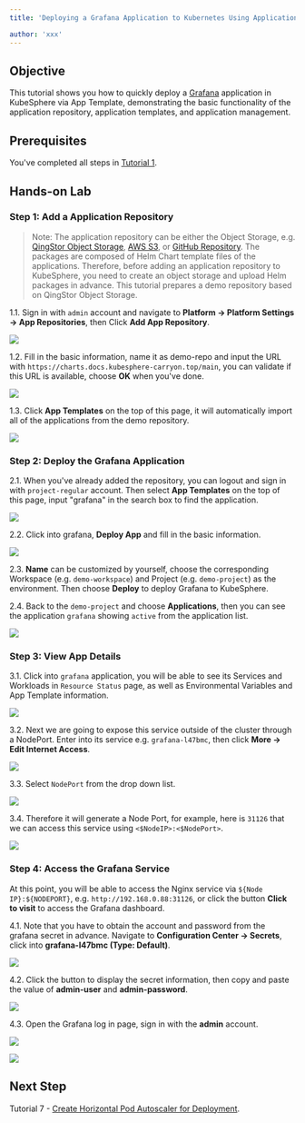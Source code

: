 ```yaml
---
title: 'Deploying a Grafana Application to Kubernetes Using Application Template'

author: 'xxx'
---
```


## Objective

This tutorial shows you how to quickly deploy a [Grafana](https://grafana.com/) application in KubeSphere via App Template, demonstrating the basic functionality of the application repository, application templates, and application management.

## Prerequisites

You've completed all steps in [Tutorial 1](admin-quick-start.md).

## Hands-on Lab

### Step 1: Add a Application Repository

> Note: The application repository can be either the Object Storage, e.g. [QingStor Object Storage](https://www.qingcloud.com/products/qingstor/), [AWS S3](https://aws.amazon.com/cn/what-is-cloud-object-storage/), or [GitHub Repository](https://github.com/). The packages are composed of Helm Chart template files of the applications. Therefore, before adding an application repository to KubeSphere, you need to create an object storage and upload Helm packages in advance. This tutorial prepares a demo repository based on QingStor Object Storage.

1.1. Sign in with `admin` account and navigate to **Platform → Platform Settings → App Repositories**, then Click **Add App Repository**.

![](https://pek3b.qingstor.com/kubesphere-docs/png/20190717133759.png)

1.2. Fill in the basic information, name it as demo-repo and input the URL with `https://charts.docs.kubesphere-carryon.top/main`, you can validate if this URL is available, choose **OK** when you've done.

![](https://pek3b.qingstor.com/kubesphere-docs/png/20190717134319.png)

1.3. Click **App Templates** on the top of this page, it will automatically import all of the applications from the demo repository.

![](https://pek3b.qingstor.com/kubesphere-docs/png/20190717134714.png)

### Step 2: Deploy the Grafana Application

2.1. When you've already added the repository, you can logout and sign in with `project-regular` account. Then select **App Templates** on the top of this page, input "grafana" in the search box to find the application.

![](https://pek3b.qingstor.com/kubesphere-docs/png/20190717145209.png)

2.2. Click into grafana, **Deploy App** and fill in the basic information.

![](https://pek3b.qingstor.com/kubesphere-docs/png/20190717145338.png)

2.3. **Name** can be customized by yourself, choose the corresponding Workspace (e.g. `demo-workspace`) and Project (e.g. `demo-project`) as the environment. Then choose **Deploy** to deploy Grafana to KubeSphere.

2.4. Back to the `demo-project` and choose **Applications**, then you can see the application `grafana` showing `active` from the application list.

![](https://pek3b.qingstor.com/kubesphere-docs/png/20190717145741.png)

### Step 3: View App Details

3.1. Click into `grafana` application, you will be able to see its Services and Workloads in `Resource Status` page, as well as Environmental Variables and App Template information.

![](https://pek3b.qingstor.com/kubesphere-docs/png/20190717150124.png)

3.2. Next we are going to expose this service outside of the cluster through a NodePort. Enter into its service e.g. `grafana-l47bmc`, then click **More → Edit Internet Access**.

![](https://pek3b.qingstor.com/kubesphere-docs/png/20190717150338.png)

3.3. Select `NodePort` from the drop down list.

![](https://pek3b.qingstor.com/kubesphere-docs/png/20190717150427.png)

3.4. Therefore it will generate a Node Port, for example, here is `31126` that we can access this service using `<$NodeIP>:<$NodePort>`.

![](https://pek3b.qingstor.com/kubesphere-docs/png/20190717150540.png)

### Step 4: Access the Grafana Service

At this point, you will be able to access the Nginx service via `${Node IP}:${NODEPORT}`, e.g. `http://192.168.0.88:31126`, or click the button **Click to visit** to access the Grafana dashboard.

4.1. Note that you have to obtain the account and password from the grafana secret in advance. Navigate to **Configuration Center → Secrets**, click into **grafana-l47bmc (Type: Default)**.

![](https://pek3b.qingstor.com/kubesphere-docs/png/20190717152250.png)

4.2. Click the button to display the secret information, then copy and paste the value of **admin-user** and **admin-password**.

![](https://pek3b.qingstor.com/kubesphere-docs/png/20190717152352.png)

4.3. Open the Grafana log in page, sign in with the **admin** account.

![](https://pek3b.qingstor.com/kubesphere-docs/png/20190717152831.png)

![](https://pek3b.qingstor.com/kubesphere-docs/png/20190717152929.png)

## Next Step

Tutorial 7 - [Create Horizontal Pod Autoscaler for Deployment](hpa.md).
